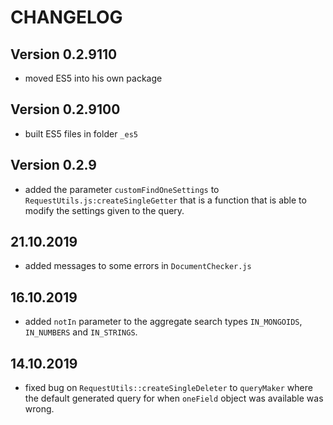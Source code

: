 # CHANGELOG

## Version 0.2.9110

- moved ES5 into his own package

## Version 0.2.9100

- built ES5 files in folder `_es5`

## Version 0.2.9

- added the parameter `customFindOneSettings` to `RequestUtils.js:createSingleGetter` that is a function that is able to modify the settings given to the query.

## 21.10.2019

- added messages to some errors in `DocumentChecker.js`

## 16.10.2019

- added `notIn` parameter to the aggregate search types `IN_MONGOIDS`, `IN_NUMBERS` and `IN_STRINGS`.

## 14.10.2019

- fixed bug on `RequestUtils::createSingleDeleter` to `queryMaker` where the default generated query for when `oneField`
object was available was wrong.
